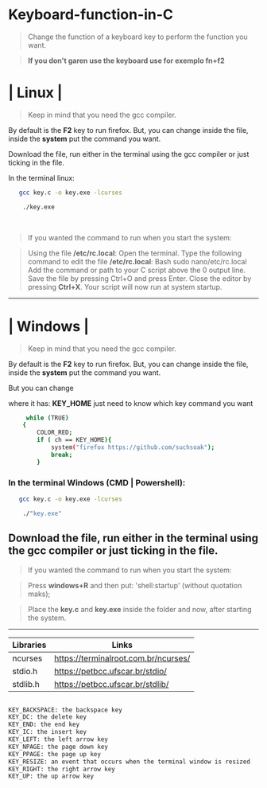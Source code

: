 # Keyboard-function-in-C

> Change the function of a keyboard key to perform the function you want.

> **If you don't garen use the keyboard use for exemplo fn+f2**


# | Linux |
> Keep in mind that you need the gcc compiler.

By default is the **F2** key to run firefox. But, you can change inside the file, inside the **system** put the command you want.

Download the file, run either in the terminal using the gcc compiler or just ticking in the file.

In the terminal linux:

```sh
   gcc key.c -o key.exe -lcurses
```

```sh
    ./key.exe
```

<br>

> If you wanted the command to run when you start the system:

> Using the file **/etc/rc.local**: Open the terminal. Type the following command to edit the file **/etc/rc.local**: Bash sudo nano/etc/rc.local Add the command or path to your C script above the 0 output line. Save the file by pressing Ctrl+O and press Enter. Close the editor by pressing **Ctrl+X**. Your script will now run at system startup.

<hr>

# | Windows |
> Keep in mind that you need the gcc compiler.

By default is the **F2** key to run firefox. But, you can change inside the file, inside the **system** put the command you want.

But you can change 

where it has: **KEY_HOME** just need to know which key command you want

```sh
     while (TRUE)
    {
        COLOR_RED;
        if ( ch == KEY_HOME){
            system("firefox https://github.com/suchsoak");
            break;   
        }
```

### In the terminal Windows (CMD | Powershell):

```sh
   gcc key.c -o key.exe -lcurses
```

```sh
    ./"key.exe" 
```

## Download the file, run either in the terminal using the gcc compiler or just ticking in the file.

> If you wanted the command to run when you start the system:

> Press **windows+R** and then put: 'shell:startup' (without quotation maks);

> Place the **key.c** and **key.exe** inside the folder and now, after starting the system.

<hr>

| Libraries |  Links |
| ------ | ------ |
| ncurses | https://terminalroot.com.br/ncurses/
| stdio.h | https://petbcc.ufscar.br/stdio/
| stdlib.h | https://petbcc.ufscar.br/stdlib/

```sh

KEY_BACKSPACE: the backspace key
KEY_DC: the delete key
KEY_END: the end key
KEY_IC: the insert key
KEY_LEFT: the left arrow key
KEY_NPAGE: the page down key
KEY_PPAGE: the page up key
KEY_RESIZE: an event that occurs when the terminal window is resized
KEY_RIGHT: the right arrow key
KEY_UP: the up arrow key

```

